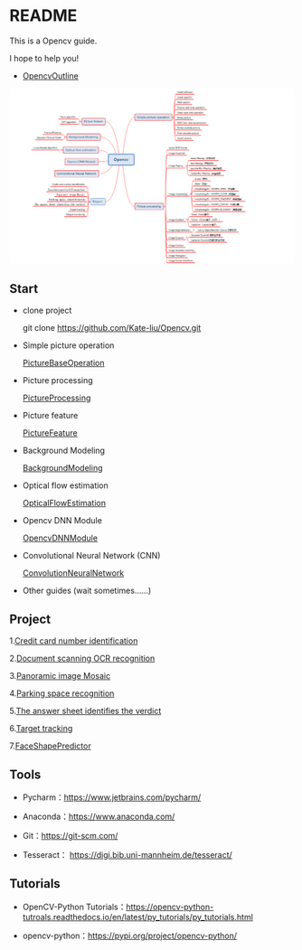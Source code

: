 # README

This is a Opencv guide.

I hope to help you! 

- [OpencvOutline](Data/OpencvOutline/OpencvOutline.xmind)

![Outline](OpencvOutline.PNG)


## Start

- clone project
  
  
    git clone https://github.com/Kate-liu/Opencv.git


- Simple picture operation

    [PictureBaseOperation](PictureBaseOperation/README.md)
    
- Picture processing

    [PictureProcessing](PictureProcessing/README.md)

- Picture feature
  
    [PictureFeature](PictureFeature/README.md)

- Background Modeling

    [BackgroundModeling](BackgroundModeling/README.md)

- Optical flow estimation

    [OpticalFlowEstimation](OpticalFlowEstimation/README.md)

- Opencv DNN Module
  
    [OpencvDNNModule](OpencvDNNModule/README.md)

- Convolutional Neural Network (CNN)

    [ConvolutionNeuralNetwork](ConvolutionNeuralNetwork/README.md)
    
- Other guides
(wait sometimes......)



## Project

1.[Credit card number identification](CreditCardNumberRecognition/README.md)

2.[Document scanning OCR recognition](DocumentScanningRecognition/README.md)

3.[Panoramic image Mosaic](PanoramicImageMosaic/README.md)

4.[Parking space recognition](ParkingSpaceRecognition/README.md)

5.[The answer sheet identifies the verdict](AnswerSheetRecognition/README.md)

6.[Target tracking](TargetTracking/README.md)

7.[FaceShapePredictor](FaceShapePredictor/README.md)




## Tools
- Pycharm：https://www.jetbrains.com/pycharm/
  
- Anaconda：https://www.anaconda.com/
  
- Git：https://git-scm.com/

- Tesseract： https://digi.bib.uni-mannheim.de/tesseract/



## Tutorials
- OpenCV-Python Tutorials：https://opencv-python-tutroals.readthedocs.io/en/latest/py_tutorials/py_tutorials.html

- opencv-python：https://pypi.org/project/opencv-python/








